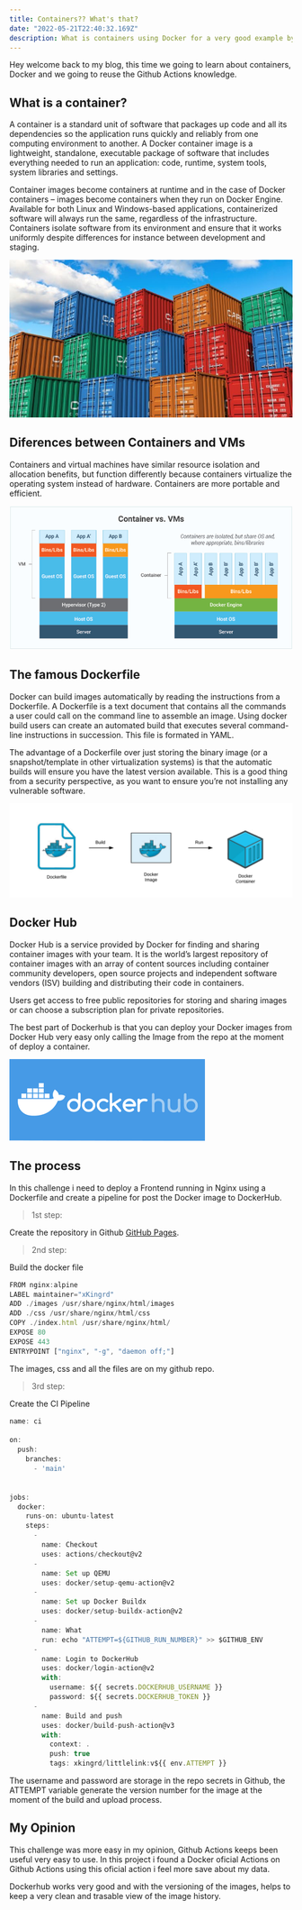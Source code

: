 ```yaml
---
title: Containers?? What's that?
date: "2022-05-21T22:40:32.169Z"
description: What is containers using Docker for a very good example by Racosta.
---
```


Hey welcome back to my blog, this time we going to learn about containers, Docker and we going to reuse the Github Actions knowledge. 

## What is a container?

A container is a standard unit of software that packages up code and all its dependencies so the application runs quickly and reliably from one computing environment to another. A Docker container image is a lightweight, standalone, executable package of software that includes everything needed to run an application: code, runtime, system tools, system libraries and settings.

Container images become containers at runtime and in the case of Docker containers – images become containers when they run on Docker Engine. Available for both Linux and Windows-based applications, containerized software will always run the same, regardless of the infrastructure. Containers isolate software from its environment and ensure that it works uniformly despite differences for instance between development and staging.

![Containers](./containers.jpg)

## Diferences between Containers and VMs

Containers and virtual machines have similar resource isolation and allocation benefits, but function differently because containers virtualize the operating system instead of hardware. Containers are more portable and efficient.

![Container-vs-vms](./container-vms.jpg)

## The famous Dockerfile

Docker can build images automatically by reading the instructions from a Dockerfile. A Dockerfile is a text document that contains all the commands a user could call on the command line to assemble an image. Using docker build users can create an automated build that executes several command-line instructions in succession. This file is formated in YAML.

The advantage of a Dockerfile over just storing the binary image (or a snapshot/template in other virtualization systems) is that the automatic builds will ensure you have the latest version available. This is a good thing from a security perspective, as you want to ensure you’re not installing any vulnerable software.

![Dockerfile](./dockerfile.png)

## Docker Hub

Docker Hub is a service provided by Docker for finding and sharing container images with your team. It is the world’s largest repository of container images with an array of content sources including container community developers, open source projects and independent software vendors (ISV) building and distributing their code in containers.

Users get access to free public repositories for storing and sharing images or can choose a subscription plan for private repositories.

The best part of Dockerhub is that you can deploy your Docker images from Docker Hub very easy only calling the Image from the repo at the moment of deploy a container.

![Dockerhub](./dockerhub.png)

## The process

In this challenge i need to deploy a Frontend running in Nginx using a Dockerfile and create a pipeline for post the Docker image to DockerHub.

>1st step:

Create the repository in Github  [GitHub Pages](https://pages.github.com/).

>2nd step:

Build the docker file

```js
FROM nginx:alpine
LABEL maintainer="xKingrd"
ADD ./images /usr/share/nginx/html/images
ADD ./css /usr/share/nginx/html/css
COPY ./index.html /usr/share/nginx/html/
EXPOSE 80
EXPOSE 443
ENTRYPOINT ["nginx", "-g", "daemon off;"]
```

The images, css and all the files are on my github repo.

>3rd step:

Create the CI Pipeline

```js
name: ci

on:
  push:
    branches:
      - 'main'


jobs:
  docker:
    runs-on: ubuntu-latest
    steps:
      -
        name: Checkout
        uses: actions/checkout@v2
      -
        name: Set up QEMU
        uses: docker/setup-qemu-action@v2
      -
        name: Set up Docker Buildx
        uses: docker/setup-buildx-action@v2
      -
        name: What
        run: echo "ATTEMPT=${GITHUB_RUN_NUMBER}" >> $GITHUB_ENV
      -
        name: Login to DockerHub
        uses: docker/login-action@v2
        with:
          username: ${{ secrets.DOCKERHUB_USERNAME }}
          password: ${{ secrets.DOCKERHUB_TOKEN }}
      -
        name: Build and push
        uses: docker/build-push-action@v3
        with:
          context: .
          push: true
          tags: xkingrd/littlelink:v${{ env.ATTEMPT }}

```

The username and password are storage in the repo secrets in Github, the ATTEMPT variable generate the version number for the image at the moment of the build and upload process.

## My Opinion

This challenge was more easy in my opinion, Github Actions keeps been useful very easy to use. In this project i found a Docker oficial Actions on Github Actions using this oficial action i feel more save about my data.

Dockerhub works very good and with the versioning of the images, helps to keep a very clean and trasable view of the image history.
